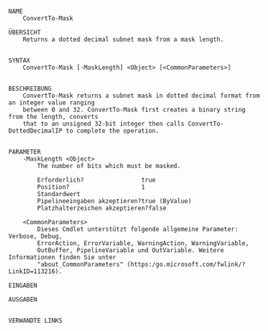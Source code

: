 ﻿```

NAME
    ConvertTo-Mask
    
ÜBERSICHT
    Returns a dotted decimal subnet mask from a mask length.
    
    
SYNTAX
    ConvertTo-Mask [-MaskLength] <Object> [<CommonParameters>]
    
    
BESCHREIBUNG
    ConvertTo-Mask returns a subnet mask in dotted decimal format from an integer value ranging 
    between 0 and 32. ConvertTo-Mask first creates a binary string from the length, converts 
    that to an unsigned 32-bit integer then calls ConvertTo-DottedDecimalIP to complete the operation.
    

PARAMETER
    -MaskLength <Object>
        The number of bits which must be masked.
        
        Erforderlich?                true
        Position?                    1
        Standardwert                 
        Pipelineeingaben akzeptieren?true (ByValue)
        Platzhalterzeichen akzeptieren?false
        
    <CommonParameters>
        Dieses Cmdlet unterstützt folgende allgemeine Parameter: Verbose, Debug,
        ErrorAction, ErrorVariable, WarningAction, WarningVariable,
        OutBuffer, PipelineVariable und OutVariable. Weitere Informationen finden Sie unter 
        "about_CommonParameters" (https:/go.microsoft.com/fwlink/?LinkID=113216). 
    
EINGABEN
    
AUSGABEN
    
    
VERWANDTE LINKS



```

